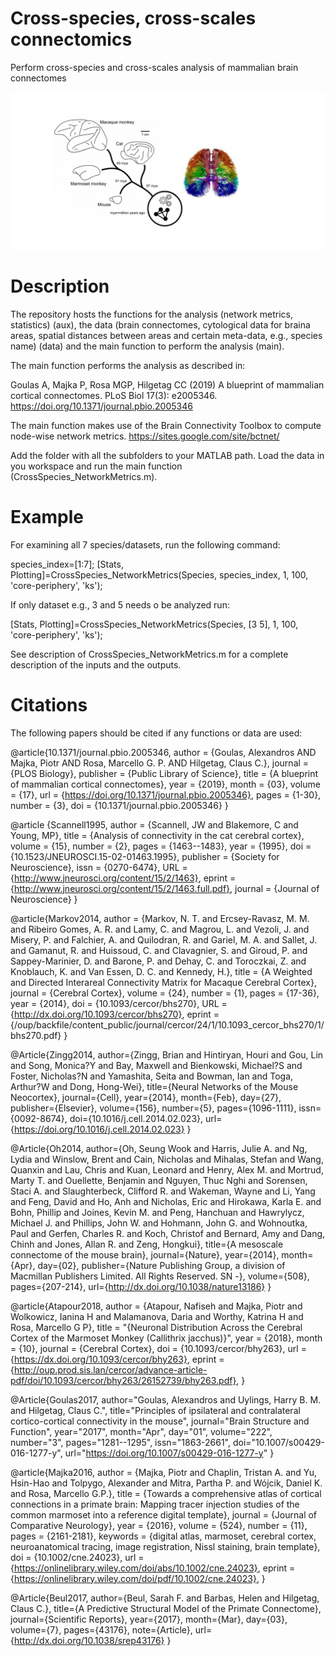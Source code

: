 # Cross-species, cross-scales connectomics
Perform cross-species and cross-scales analysis of mammalian brain connectomes

![Cross-species, cross-scales connectomics](git_fig.png)

# Description
The repository hosts the functions for the analysis (network metrics, statistics) (aux), the data (brain connectomes, cytological data for braina areas, spatial distances between areas and certain meta-data, e.g., species name) (data) and the main function to perform the analysis (main).

The main function performs the analysis as described in:

Goulas A, Majka P, Rosa MGP, Hilgetag CC (2019) A blueprint of mammalian cortical connectomes. PLoS Biol 17(3): e2005346. https://doi.org/10.1371/journal.pbio.2005346

The main function makes use of the Brain Connectivity Toolbox to compute node-wise network metrics.
https://sites.google.com/site/bctnet/

Add the folder with all the subfolders to your MATLAB path. Load the data in you workspace and run the main function (CrossSpecies_NetworkMetrics.m).

# Example

For examining all 7 species/datasets, run the following command:

species_index=[1:7];
[Stats, Plotting]=CrossSpecies_NetworkMetrics(Species, species_index, 1, 100, 'core-periphery', 'ks');

If only dataset e.g., 3 and 5 needs o be analyzed run:

[Stats, Plotting]=CrossSpecies_NetworkMetrics(Species, [3 5], 1, 100, 'core-periphery', 'ks');

See description of CrossSpecies_NetworkMetrics.m for a complete description of the inputs and the outputs.

# Citations

The following papers should be cited if any functions or data are used:

@article{10.1371/journal.pbio.2005346,
    author = {Goulas, Alexandros AND Majka, Piotr AND Rosa, Marcello G. P. AND Hilgetag, Claus C.},
    journal = {PLOS Biology},
    publisher = {Public Library of Science},
    title = {A blueprint of mammalian cortical connectomes},
    year = {2019},
    month = {03},
    volume = {17},
    url = {https://doi.org/10.1371/journal.pbio.2005346},
    pages = {1-30},
    number = {3},
    doi = {10.1371/journal.pbio.2005346}
}

@article {Scannell1995,
	author = {Scannell, JW and Blakemore, C and Young, MP},
	title = {Analysis of connectivity in the cat cerebral cortex},
	volume = {15},
	number = {2},
	pages = {1463--1483},
	year = {1995},
	doi = {10.1523/JNEUROSCI.15-02-01463.1995},
	publisher = {Society for Neuroscience},
	issn = {0270-6474},
	URL = {http://www.jneurosci.org/content/15/2/1463},
	eprint = {http://www.jneurosci.org/content/15/2/1463.full.pdf},
	journal = {Journal of Neuroscience}
}

@article{Markov2014,
author = {Markov, N. T. and Ercsey-Ravasz, M. M. and Ribeiro Gomes, A. R. and Lamy, C. and Magrou, L. and Vezoli, J. and Misery, P. and Falchier, A. and Quilodran, R. and Gariel, M. A. and Sallet, J. and Gamanut, R. and Huissoud, C. and Clavagnier, S. and Giroud, P. and Sappey-Marinier, D. and Barone, P. and Dehay, C. and Toroczkai, Z. and Knoblauch, K. and Van Essen, D. C. and Kennedy, H.},
title = {A Weighted and Directed Interareal Connectivity Matrix for Macaque Cerebral Cortex},
journal = {Cerebral Cortex},
volume = {24},
number = {1},
pages = {17-36},
year = {2014},
doi = {10.1093/cercor/bhs270},
URL = {http://dx.doi.org/10.1093/cercor/bhs270},
eprint = {/oup/backfile/content_public/journal/cercor/24/1/10.1093_cercor_bhs270/1/bhs270.pdf}
}

@Article{Zingg2014,
author={Zingg, Brian
and Hintiryan, Houri
and Gou, Lin
and Song, Monica?Y
and Bay, Maxwell
and Bienkowski, Michael?S
and Foster, Nicholas?N
and Yamashita, Seita
and Bowman, Ian
and Toga, Arthur?W
and Dong, Hong-Wei},
title={Neural Networks of the Mouse Neocortex},
journal={Cell},
year={2014},
month={Feb},
day={27},
publisher={Elsevier},
volume={156},
number={5},
pages={1096-1111},
issn={0092-8674},
doi={10.1016/j.cell.2014.02.023},
url={https://doi.org/10.1016/j.cell.2014.02.023}
}

@Article{Oh2014,
author={Oh, Seung Wook
and Harris, Julie A.
and Ng, Lydia
and Winslow, Brent
and Cain, Nicholas
and Mihalas, Stefan
and Wang, Quanxin
and Lau, Chris
and Kuan, Leonard
and Henry, Alex M.
and Mortrud, Marty T.
and Ouellette, Benjamin
and Nguyen, Thuc Nghi
and Sorensen, Staci A.
and Slaughterbeck, Clifford R.
and Wakeman, Wayne
and Li, Yang
and Feng, David
and Ho, Anh
and Nicholas, Eric
and Hirokawa, Karla E.
and Bohn, Phillip
and Joines, Kevin M.
and Peng, Hanchuan
and Hawrylycz, Michael J.
and Phillips, John W.
and Hohmann, John G.
and Wohnoutka, Paul
and Gerfen, Charles R.
and Koch, Christof
and Bernard, Amy
and Dang, Chinh
and Jones, Allan R.
and Zeng, Hongkui},
title={A mesoscale connectome of the mouse brain},
journal={Nature},
year={2014},
month={Apr},
day={02},
publisher={Nature Publishing Group, a division of Macmillan Publishers Limited. All Rights Reserved. SN  -},
volume={508},
pages={207-214},
url={http://dx.doi.org/10.1038/nature13186}
}

@article{Atapour2018,
    author = {Atapour, Nafiseh and Majka, Piotr and Wolkowicz, Ianina H and Malamanova, Daria and Worthy, Katrina H and Rosa, Marcello G P},
    title = "{Neuronal Distribution Across the Cerebral Cortex of the Marmoset Monkey (Callithrix jacchus)}",
    year = {2018},
    month = {10},
    journal = {Cerebral Cortex},
    doi = {10.1093/cercor/bhy263},
    url = {https://dx.doi.org/10.1093/cercor/bhy263},
    eprint = {http://oup.prod.sis.lan/cercor/advance-article-pdf/doi/10.1093/cercor/bhy263/26152739/bhy263.pdf},
}

@Article{Goulas2017,
author="Goulas, Alexandros
and Uylings, Harry B. M.
and Hilgetag, Claus C.",
title="Principles of ipsilateral and contralateral cortico-cortical connectivity in the mouse",
journal="Brain Structure and Function",
year="2017",
month="Apr",
day="01",
volume="222",
number="3",
pages="1281--1295",
issn="1863-2661",
doi="10.1007/s00429-016-1277-y",
url="https://doi.org/10.1007/s00429-016-1277-y"
}

@article{Majka2016,
author = {Majka, Piotr and Chaplin, Tristan A. and Yu, Hsin-Hao and Tolpygo, Alexander and Mitra, Partha P. and Wójcik, Daniel K. and Rosa, Marcello G.P.},
title = {Towards a comprehensive atlas of cortical connections in a primate brain: Mapping tracer injection studies of the common marmoset into a reference digital template},
journal = {Journal of Comparative Neurology},
year = {2016},
volume = {524},
number = {11},
pages = {2161-2181},
keywords = {digital atlas, marmoset, cerebral cortex, neuroanatomical tracing, image registration, Nissl staining, brain template},
doi = {10.1002/cne.24023},
url = {https://onlinelibrary.wiley.com/doi/abs/10.1002/cne.24023},
eprint = {https://onlinelibrary.wiley.com/doi/pdf/10.1002/cne.24023},
}

@Article{Beul2017,
author={Beul, Sarah F.
and Barbas, Helen
and Hilgetag, Claus C.},
title={A Predictive Structural Model of the Primate Connectome},
journal={Scientific Reports},
year={2017},
month={Mar},
day={03},
volume={7},
pages={43176},
note={Article},
url={http://dx.doi.org/10.1038/srep43176}
}
